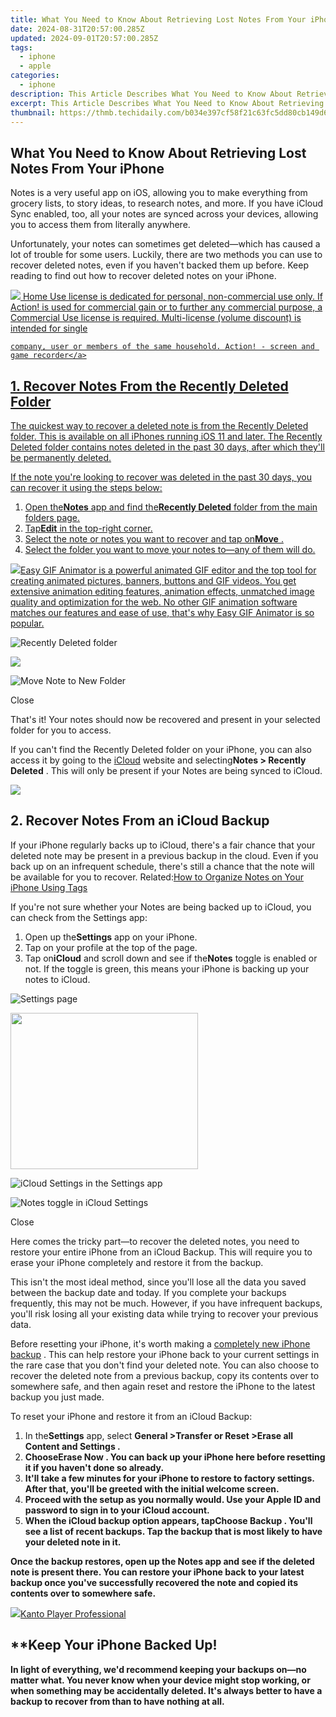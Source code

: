 ```yaml
---
title: What You Need to Know About Retrieving Lost Notes From Your iPhone
date: 2024-08-31T20:57:00.285Z
updated: 2024-09-01T20:57:00.285Z
tags:
  - iphone
  - apple
categories:
  - iphone
description: This Article Describes What You Need to Know About Retrieving Lost Notes From Your iPhone
excerpt: This Article Describes What You Need to Know About Retrieving Lost Notes From Your iPhone
thumbnail: https://thmb.techidaily.com/b034e397cf58f21c63fc5dd80cb149d6528213f9e99cf7ed2375f403fbf9fc3e.jpg
---
```


## What You Need to Know About Retrieving Lost Notes From Your iPhone

 Notes is a very useful app on iOS, allowing you to make everything from grocery lists, to story ideas, to research notes, and more. If you have iCloud Sync enabled, too, all your notes are synced across your devices, allowing you to access them from literally anywhere.

 Unfortunately, your notes can sometimes get deleted—which has caused a lot of trouble for some users. Luckily, there are two methods you can use to recover deleted notes, even if you haven't backed them up before. Keep reading to find out how to recover deleted notes on your iPhone.

<!-- affiliate ads begin -->
<a href="https://checkout.mirillis.com/order/checkout.php?PRODS=4704640&QTY=1&AFFILIATE=108875&CART=1"> <img src="https://secure.avangate.com/images/merchant/547a5a56d43f6d40f9a6a2f76501d013/products/1_mirillis_action_boxshot_store_1x.jpg" border="0">
	Home Use license is dedicated for personal, non-commercial use only. 
	If Action! is used for commercial gain or to further any commercial purpose, 
	a Commercial Use license is required. Multi-license (volume discount) is intended for single 
 
	company, user or members of the same household. Action! - screen and game recorder</a>
<!-- affiliate ads end -->
## 1\. Recover Notes From the Recently Deleted Folder

 The quickest way to recover a deleted note is from the Recently Deleted folder. This is available on all iPhones running iOS 11 and later. The Recently Deleted folder contains notes deleted in the past 30 days, after which they'll be permanently deleted.

 If the note you're looking to recover was deleted in the past 30 days, you can recover it using the steps below:

1. Open the**Notes** app and find the**Recently Deleted** folder from the main folders page.
2. Tap**Edit** in the top-right corner.
3. Select the note or notes you want to recover and tap on**Move** .
4. Select the folder you want to move your notes to—any of them will do.

<!-- affiliate ads begin -->
<a href="https://secure.2checkout.com/order/checkout.php?PRODS=174416&QTY=1&AFFILIATE=108875&CART=1"><img src="https://www.easygifanimator.net/images/gif-animator.png" border="0">Easy GIF Animator is a powerful animated GIF editor and the top tool for creating animated pictures, banners, buttons and GIF videos. You get extensive animation editing features, animation effects, unmatched image quality and optimization for the web. No other GIF animation software matches our features and ease of use, that's why Easy GIF Animator is so popular.</a>
<!-- affiliate ads end -->
![Recently Deleted folder](https://static1.makeuseofimages.com/wordpress/wp-content/uploads/2021/12/Recover-Deleted-Notes-iPhone-Recently-Deleted.jpg)

<!-- affiliate ads begin -->
<a href="https://secure.2checkout.com/order/checkout.php?PRODS=2201613&QTY=1&AFFILIATE=108875&CART=1"><img src="https://www.macdvdripperpro.com/images/devices-3.png" border="0"></a>
<!-- affiliate ads end -->
![Move Note to New Folder](https://static1.makeuseofimages.com/wordpress/wp-content/uploads/2021/12/Recover-Deleted-Notes-iPhone-Move.jpg)

Close

 That's it! Your notes should now be recovered and present in your selected folder for you to access.

 If you can't find the Recently Deleted folder on your iPhone, you can also access it by going to the [iCloud](https://icloud.com/) website and selecting**Notes > Recently Deleted** . This will only be present if your Notes are being synced to iCloud.

<!-- affiliate ads begin -->
<a href="https://store.iobit.com/order/checkout.php?PRODS=4596923&QTY=1&AFFILIATE=108875&CART=1"><img src="https://secure.avangate.com/images/merchant/184260348236f9554fe9375772ff966e/ascscan_468X60.png" border="0"></a>
<!-- affiliate ads end -->
## 2\. Recover Notes From an iCloud Backup

 If your iPhone regularly backs up to iCloud, there's a fair chance that your deleted note may be present in a previous backup in the cloud. Even if you back up on an infrequent schedule, there's still a chance that the note will be available for you to recover. Related:[How to Organize Notes on Your iPhone Using Tags](https://www.makeuseof.com/how-to-use-tags-in-apple-notes/)

 If you're not sure whether your Notes are being backed up to iCloud, you can check from the Settings app:

1. Open up the**Settings** app on your iPhone.
2. Tap on your profile at the top of the page.
3. Tap on**iCloud** and scroll down and see if the**Notes** toggle is enabled or not. If the toggle is green, this means your iPhone is backing up your notes to iCloud.

![Settings page](https://static1.makeuseofimages.com/wordpress/wp-content/uploads/2021/12/Recover-Deleted-Notes-iPhone-Settings.jpg)

<!-- affiliate ads begin -->
<a href="https://homestyler.sjv.io/c/5597632/2044747/22993" target="_top" id="2044747"><img src="//a.impactradius-go.com/display-ad/22993-2044747" border="0" alt="" width="300" height="250"/></a><img height="0" width="0" src="https://imp.pxf.io/i/5597632/2044747/22993" style="position:absolute;visibility:hidden;" border="0" />
<!-- affiliate ads end -->
![iCloud Settings in the Settings app](https://static1.makeuseofimages.com/wordpress/wp-content/uploads/2021/12/Recover-Deleted-Notes-iPhone-iCloud.jpg)

![Notes toggle in iCloud Settings](https://static1.makeuseofimages.com/wordpress/wp-content/uploads/2021/12/Recover-Deleted-Notes-iPhone-Settings-Notes.jpg)

Close

 Here comes the tricky part—to recover the deleted notes, you need to restore your entire iPhone from an iCloud Backup. This will require you to erase your iPhone completely and restore it from the backup.

 This isn't the most ideal method, since you'll lose all the data you saved between the backup date and today. If you complete your backups frequently, this may not be much. However, if you have infrequent backups, you'll risk losing all your existing data while trying to recover your previous data.

 Before resetting your iPhone, it's worth making a [completely new iPhone backup](https://www.makeuseof.com/tag/how-to-backup-iphone-ipad/) . This can help restore your iPhone back to your current settings in the rare case that you don't find your deleted note. You can also choose to recover the deleted note from a previous backup, copy its contents over to somewhere safe, and then again reset and restore the iPhone to the latest backup you just made.

To reset your iPhone and restore it from an iCloud Backup:

1. In the**Settings** app, select **General \>Transfer or Reset \>Erase all Content and Settings .**
2. **ChooseErase Now . You can back up your iPhone here before resetting it if you haven't done so already.**
3. **It'll take a few minutes for your iPhone to restore to factory settings. After that, you'll be greeted with the initial welcome screen.**
4. **Proceed with the setup as you normally would. Use your Apple ID and password to sign in to your iCloud account.**
5. **When the iCloud backup option appears, tapChoose Backup . You'll see a list of recent backups. Tap the backup that is most likely to have your deleted note in it.**

 **Once the backup restores, open up the Notes app and see if the deleted note is present there. You can restore your iPhone back to your latest backup once you've successfully recovered the note and copied its contents over to somewhere safe.**

<!-- affiliate ads begin -->
<a href="https://secure.2checkout.com/order/checkout.php?PRODS=4742929&QTY=1&AFFILIATE=108875&CART=1"><img src="https://secure.avangate.com/images/merchant/e09fdffe648a30658a9657bbed7b2388/products/boxshot(2).png" border="0">Kanto Player Professional</a>
<!-- affiliate ads end -->
## ****Keep Your iPhone Backed Up!**

 **In light of everything, we'd recommend keeping your backups on—no matter what. You never know when your device might stop working, or when something may be accidentally deleted. It's always better to have a backup to recover from than to have nothing at all.**

<ins class="adsbygoogle"
     style="display:block"
     data-ad-format="autorelaxed"
     data-ad-client="ca-pub-7571918770474297"
     data-ad-slot="1223367746"></ins>



<ins class="adsbygoogle"
     style="display:block"
     data-ad-client="ca-pub-7571918770474297"
     data-ad-slot="8358498916"
     data-ad-format="auto"
     data-full-width-responsive="true"></ins>




